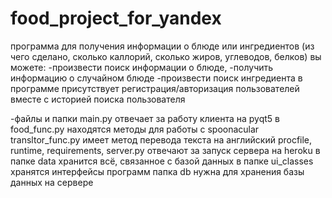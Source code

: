 # food_project_for_yandex
программа для получения информации о блюде или ингредиентов (из чего сделано, сколько каллорий, сколько жиров, углеводов, белков)
вы можете:
-произвести поиск информации о блюде,
-получить информацию о случайном блюде
-произвести поиск ингредиента
в программе присутствует регистрация/авторизация пользователей вместе с историей поиска пользователя


-файлы и папки
main.py отвечает за работу клиента на pyqt5
в food_func.py находятся методы для работы с spoonacular
transltor_func.py имеет метод перевода текста на английский
procfile, runtime, requirements, server.py отвечают за запуск сервера на heroku
в папке data хранится всё, связанное с базой данных
в папке ui_classes хранятся интерфейсы программ
папка db нужна для хранения базы данных на сервере